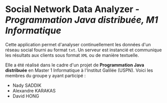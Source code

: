 # Social Network Data Analyzer - *Programmation Java distribuée, M1 Informatique*
Cette application permet d'analyser continuellement les données d'un réseau social fourni au format `txt`. Un serveur est instancié et communique les résultats aux clients sous format `XML` ou de manière textuelle.

Elle a été réalisé dans le cadre d'un projet de **Programmation Java distribuée** en Master 1 Informatique à l'Institut Galilée (USPN). Voici les membres du groupe y ayant participé :

- Nady SADDIK
- Alexandre KARAKAS
- David HONG